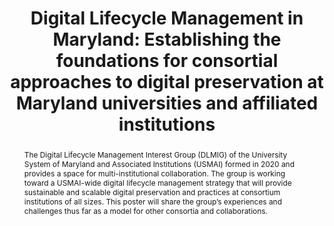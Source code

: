 ---
abstract: 'The Digital Lifecycle Management Interest Group (DLMIG) of the University
  System of Maryland and Associated Institutions (USMAI) formed in 2020 and provides
  a space for multi-institutional collaboration. The group is working toward a USMAI-wide
  digital lifecycle management strategy that will provide sustainable and scalable
  digital preservation and practices at consortium institutions of all sizes. This
  poster will share the group’s experiences and challenges thus far as a model for
  other consortia and collaborations.

  '
creators:
- Koivisto, Joseph
- Bell, Laura
- Conlin, Kristin
- Esh, John
- Fischbach, Allison
- Rezaei, Fatemeh
- Todd-Diaz, Ashley
date: null
document_url: https://services.phaidra.univie.ac.at/api/object/o:1424909/download
grand_parent: iPRES
institutions:
- University of Maryland
- University of Baltimore
- Towson University
keywords:
- digital preservation
- consortium
- collaboration
landing_page_url: https://phaidra.univie.ac.at/o:1424909
language: eng
layout: publication
license: CC BY 4.0 International
notes_url: null
parent: iPRES 2021
presentation_url: null
publication_type: poster
size: 52907
source_name: iPRES
title: 'Digital Lifecycle Management in Maryland: Establishing the foundations for
  consortial approaches to digital preservation at Maryland universities and affiliated
  institutions'
year: 2021
---